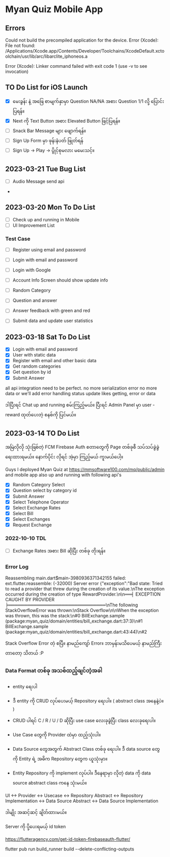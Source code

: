 # Myan Quiz Mobile App


## Errors

Could not build the precompiled application for the device.
Error (Xcode): File not found: /Applications/Xcode.app/Contents/Developer/Toolchains/XcodeDefault.xctoolchain/usr/lib/arc/libarclite_iphoneos.a


Error (Xcode): Linker command failed with exit code 1 (use -v to see invocation)



## TO Do List for iOS Launch

- [x] မေးခွန်း နဲ့ အဖြေ စာမျက်နှာမှာ Question NA/NA အစား Question 1/1 လို့ ပြောင်းပြရန်။
- [x] Next ကို Text Button အစား Elevated Button ဖြင့်ပြရန်။
- [ ] Snack Bar Message များ ဖျောက်ရန်။
- [ ] Sign Up Form မှာ ဖုန်းနံပတ် ဖြုတ်ရန်
- [ ] Sign Up -> Play -> ပွိုင့်စုမလား မမေးသင့်။

## 2023-03-21 Tue Bug List

- [ ] Audio Message send api 
- 
## 2023-03-20 Mon To Do List

- [ ] Check up and running in Mobile
- [ ] UI Improvement List

### Test Case

- [ ] Register using email and password
- [ ] Login with email and password
- [ ] Login with Google
- [ ] Account Info Screen should show update info
- [ ] Random Category
- [ ] Question and answer
- [ ] Answer feedback with green and red
- [ ] Submit data and update user statistics


 
## 2023-03-18 Sat To Do List

- [x] Login with email and password
- [x] User with static data
- [x] Register with email and other basic data
- [x] Get random categories
- [x] Get question by id
- [x] Submit Answer

all api integration need to be perfect.
no more serialization error 
no more data
or we'll add error handling
status update likes getting, error or data 


ဒါပြီးရင် Chat up and running စမ်းကြည့်မယ်။
ပြီးရင် Admin Panel မှာ user - reward ထုတ်ပေးတဲ့ စနစ်ကို ပြင်မယ်။

## 2023-03-14 TO Do List

အမြဲလိုလို သုံးဖြစ်တဲ့ 
FCM
Firebase Auth
စတာတွေကို 
Page တစ်ခုစီ သပ်သပ်ခွဲခွဲရေးထားရမယ်။
နောက်ပိုင်း လိုရင် အဲ့မှာ ကြည့်မယ် ကူးမယ်ပေါ့။


Guys
I deployed Myan Quiz at https://mmsoftware100.com/mq/public/admin
and mobile app also up and running with following api's 

- [x] Random Category Select
- [x] Question select by category id
- [x] Submit Answer
- [x] Select Telephone Operator
- [x] Select Exchange Rates
- [x] Select Bill
- [x] Select Exchanges
- [x] Request Exchange

### 2022-10-10 TDL
- [ ] Exchange Rates အစား Bill ဆိုပြီး တစ်ခု တိုးရန်။

### Error Log
Reassembling main.dart$main-3980936371342155 failed: ext.flutter.reassemble: (-32000) Server error
{"exception":"Bad state: Tried to read a provider that threw during the creation of its value.\nThe exception occurred during the creation of type RewardProvider.\n\n══╡ EXCEPTION CAUGHT
BY PROVIDER ╞═══════════════════════════════\nThe following StackOverflowError was thrown:\nStack Overflow\n\nWhen the exception was thrown, this was the stack:\n#0
BillExchange.sample (package:myan_quiz/domain/entities/bill_exchange.dart:37:3)\n#1      BillExchange.sample (package:myan_quiz/domain/entities/bill_exchange.dart:43:44)\n#2


Stack Overflow Error တဲ့ စပြီ။
နာမည်ကျော် Error။
ဘာမှန်းမသိပေမယ့် နာမည်ကြီးတာတော့ သိတယ် :P


### Data Format တစ်ခု အသစ်ထည့်ချင်တဲ့အခါ
- entity ရေးပါ
- ဒီ entity ကို CRUD လုပ်ပေးမယ့် Repository ရေးပါ။ ( abstract class အနေနဲ့ပဲ။ )
- CRUD ပါရင် C / R / U / D ဆိုပြီး use case လေးခုခွဲပြီး class လေးခုရေးပါ။ 
- Use Case တွေကို Provider ထဲမှာ ထည့်သုံးပါ။

- Data Source တွေအတွက် Abstract Class တစ်ခု ရေးပါ။ ဒီ data source တွေကို Entity ရဲ့ အဓိက Repository တွေက ယူသုံးမှာ။
- Entity Repository ကို implement လုပ်ပါ။ ဒီနေရာမှာ လိုတဲ့ data ကို data source abstract class  ကနေ သုံးမယ်။

UI <-> Provider <-> Usecase <-> Repository Abstract <-> Repository Implementation <-> Data Source Abstract <-> Data Source Implementation

ဒါမျိုး အဆင့်ဆင့် ချိတ်ထားမယ်။

Server ကို ပို့ပေးရမယ့် id token

https://flutteragency.com/get-id-token-firebaseauth-flutter/

flutter pub run build_runner build --delete-conflicting-outputs

